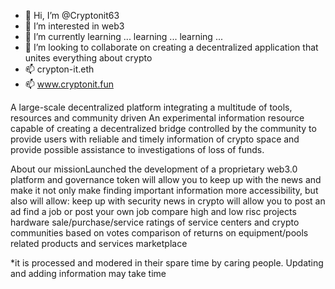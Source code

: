 - 👋 Hi, I’m @Cryptonit63
- 👀 I’m interested in web3
- 🌱 I’m currently learning ... learning ... learning ...
- 💞️ I’m looking to collaborate on creating a decentralized application that unites everything about crypto
- 📫 crypton-it.eth
- 📫 www.cryptonit.fun

<!---
Cryptonit63/Cryptonit63 is a ✨ special ✨ repository because its `README.md` (this file) appears on your GitHub profile.
You can click the Preview link to take a look at your changes.
--->
A large-scale decentralized platform integrating a multitude of tools, resources and community driven
An experimental information resource capable of creating a decentralized bridge controlled by the community to provide users with reliable and timely information of crypto space and provide possible assistance to investigations of loss of funds.

About our missionLaunched the development of a proprietary web3.0 platform and governance token will allow you to keep up with the news and make it not only make finding important information more accessibility, but also will allow:
keep up with security news in crypto
will allow you to post an ad
find a job or post your own job
compare high and low risc projects
hardware sale/purchase/service
ratings of service centers and crypto communities based on votes
comparison of returns on equipment/pools
related products and services marketplace

*it is processed and modered in their spare time by caring people. Updating and adding information may take time
